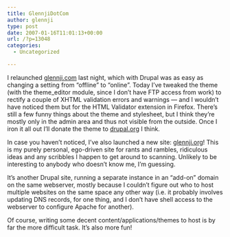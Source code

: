```yaml
---
title: GlennjiDotCom
author: glennji
type: post
date: 2007-01-16T11:01:13+00:00
url: /?p=13048
categories:
  - Uncategorized

---
```

I relaunched [glennji.com][1] last night, which with Drupal was as easy as changing a setting from &#8220;offline&#8221; to &#8220;online&#8221;. Today I&#8217;ve tweaked the theme (with the theme_editor module, since I don&#8217;t have FTP access from work) to rectify a couple of XHTML validation errors and warnings &#8212; and I wouldn&#8217;t have noticed them but for the HTML Validator extension in Firefox. There&#8217;s still a few funny things about the theme and stylesheet, but I think they&#8217;re mostly only in the admin area and thus not visible from the outside. Once I iron it all out I&#8217;ll donate the theme to [drupal.org][2] I think.
  
In case you haven&#8217;t noticed, I&#8217;ve also launched a new site: [glennji.org][3]! This is my purely personal, ego-driven site for rants and rambles, ridiculous ideas and any scribbles I happen to get around to scanning. Unlikely to be interesting to anybody who doesn&#8217;t know me, I&#8217;m guessing.
  
It&#8217;s another Drupal site, running a separate instance in an &#8220;add-on&#8221; domain on the same webserver, mostly because I couldn&#8217;t figure out who to host multiple websites on the same space any other way (i.e. it probably involves updating DNS records, for one thing, and I don&#8217;t have shell access to the webserver to configure Apache for another).
  
Of course, writing some decent content/applications/themes to host is by far the more difficult task. It&#8217;s also more fun!

 [1]: http://glennji.com/ "Website"
 [2]: http://www.drupal.org/ "Website"
 [3]: http://www.glennji.org/ "Website"
